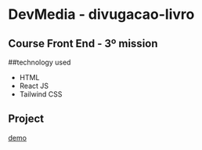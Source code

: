 # DevMedia - divugacao-livro

## Course Front End - 3º mission

##technology used
- HTML
- React JS
- Tailwind CSS

## Project 
[demo](https://devmedia-divugacao-livro.vercel.app/)

